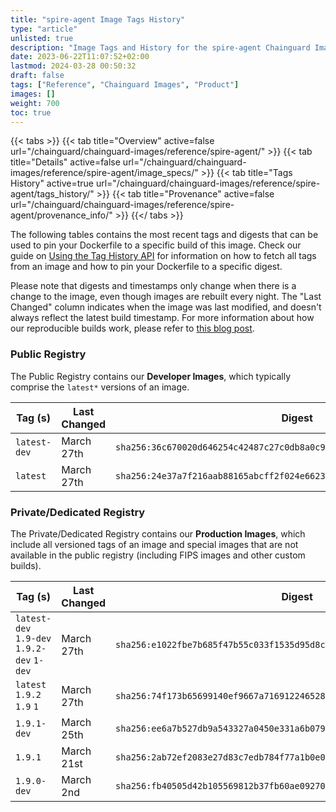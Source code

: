 ```yaml
---
title: "spire-agent Image Tags History"
type: "article"
unlisted: true
description: "Image Tags and History for the spire-agent Chainguard Image"
date: 2023-06-22T11:07:52+02:00
lastmod: 2024-03-28 00:50:32
draft: false
tags: ["Reference", "Chainguard Images", "Product"]
images: []
weight: 700
toc: true
---
```


{{< tabs >}}
{{< tab title="Overview" active=false url="/chainguard/chainguard-images/reference/spire-agent/" >}}
{{< tab title="Details" active=false url="/chainguard/chainguard-images/reference/spire-agent/image_specs/" >}}
{{< tab title="Tags History" active=true url="/chainguard/chainguard-images/reference/spire-agent/tags_history/" >}}
{{< tab title="Provenance" active=false url="/chainguard/chainguard-images/reference/spire-agent/provenance_info/" >}}
{{</ tabs >}}

The following tables contains the most recent tags and digests that can be used to pin your Dockerfile to a specific build of this image. Check our guide on [Using the Tag History API](/chainguard/chainguard-images/using-the-tag-history-api/) for information on how to fetch all tags from an image and how to pin your Dockerfile to a specific digest.

Please note that digests and timestamps only change when there is a change to the image, even though images are rebuilt every night. The "Last Changed" column indicates when the image was last modified, and doesn't always reflect the latest build timestamp. For more information about how our reproducible builds work, please refer to [this blog post](https://www.chainguard.dev/unchained/reproducing-chainguards-reproducible-image-builds).

### Public Registry
The Public Registry contains our **Developer Images**, which typically comprise the `latest*` versions of an image.

| Tag (s)       | Last Changed | Digest                                                                    |
|---------------|--------------|---------------------------------------------------------------------------|
|  `latest-dev` | March 27th   | `sha256:36c670020d646254c42487c27c0db8a0c95551aa208da9ed4605f626a35f1b38` |
|  `latest`     | March 27th   | `sha256:24e37a7f216aab88165abcff2f024e6623351d319f2cb029ee97e54a1d116208` |


### Private/Dedicated Registry
The Private/Dedicated Registry contains our **Production Images**, which include all versioned tags of an image and special images that are not available in the public registry (including FIPS images and other custom builds).

| Tag (s)                                     | Last Changed | Digest                                                                    |
|---------------------------------------------|--------------|---------------------------------------------------------------------------|
|  `latest-dev` `1.9-dev` `1.9.2-dev` `1-dev` | March 27th   | `sha256:e1022fbe7b685f47b55c033f1535d95d8c8f76ce98e39e0d51ba8381448c3edd` |
|  `latest` `1.9.2` `1.9` `1`                 | March 27th   | `sha256:74f173b65699140ef9667a7169122465284562c6b86e8a2b271d3f78a5a8e18e` |
|  `1.9.1-dev`                                | March 25th   | `sha256:ee6a7b527db9a543327a0450e331a6b07914ae1241f322602971b7d3ec6c57ba` |
|  `1.9.1`                                    | March 21st   | `sha256:2ab72ef2083e27d83c7edb784f77a1b0e0bdc61f9401a2875278d50b70a32bf7` |
|  `1.9.0-dev`                                | March 2nd    | `sha256:fb40505d42b105569812b37fb60ae09270e337612263b8a0601720b018907fe3` |

